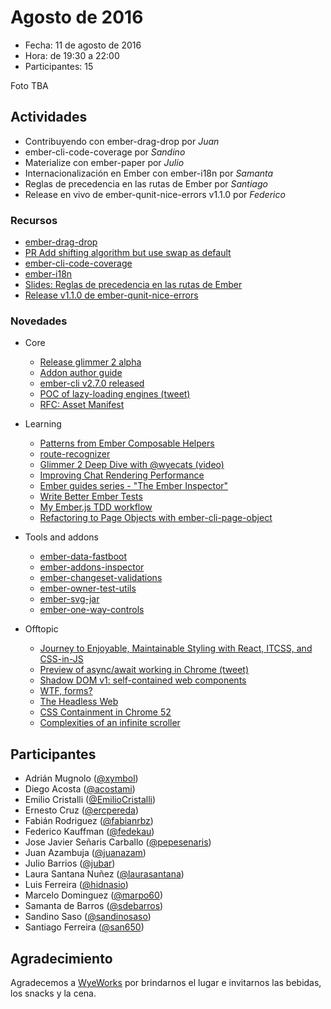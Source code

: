 # Agosto de 2016

* Fecha: 11 de agosto de 2016
* Hora: de 19:30 a 22:00
* Participantes: 15

Foto TBA

## Actividades

* Contribuyendo con ember-drag-drop por *Juan*
* ember-cli-code-coverage por *Sandino*
* Materialize con ember-paper por *Julio*
* Internacionalización en Ember con ember-i18n por *Samanta*
* Reglas de precedencia en las rutas de Ember por *Santiago*
* Release en vivo de ember-qunit-nice-errors v1.1.0 por *Federico*

### Recursos

* [ember-drag-drop](https://github.com/mharris717/ember-drag-drop)
* [PR Add shifting algorithm but use swap as default](https://github.com/mharris717/ember-drag-drop/pull/50)
* [ember-cli-code-coverage](https://github.com/kategengler/ember-cli-code-coverage)
* [ember-i18n](https://github.com/jamesarosen/ember-i18n)
* [Slides: Reglas de precedencia en las rutas de Ember](https://docs.google.com/a/wyeworks.com/presentation/d/1pE-hixBkROmZHA7ERJXjlWFTUhVlbIaMTV26isWqJWI/edit?usp=sharing)
* [Release v1.1.0 de ember-qunit-nice-errors](https://github.com/wyeworks/ember-qunit-nice-errors/releases/tag/v1.1.0)

### Novedades

* Core
  * [Release glimmer 2 alpha](http://emberjs.com/blog/2016/07/29/announcing-the-glimmer-2-alpha.html)
  * [Addon author guide](http://ember-fastboot.com/docs/addon-author-guide)
  * [ember-cli v2.7.0 released](https://github.com/ember-cli/ember-cli/releases/tag/v2.7.0)
  * [POC of lazy-loading engines (tweet)](https://twitter.com/trentmwillis/status/759133282311151616)
  * [RFC: Asset Manifest](https://github.com/emberjs/rfcs/pull/153)

* Learning
  * [Patterns from Ember Composable Helpers](https://dockyard.com/blog/2016/07/27/patterns-from-composable-helpers)
  * [route-recognizer](http://www.nathanhammond.com/route-recognizer)
  * [Glimmer 2 Deep Dive with @wyecats (video)](https://twitter.com/gavinjoyce/status/757610403925032961)
  * [Improving Chat Rendering Performance](https://blog.twitch.tv/improving-chat-rendering-performance-1c0945b82764)
  * [Ember guides series - "The Ember Inspector"](https://twitter.com/gavinjoyce/status/763759438050263040)
  * [Write Better Ember Tests](https://medium.com/@jonpitch/write-better-ember-tests-d2e22fb76bf2)
  * [My Ember.js TDD workflow](https://blog.embermap.com/my-ember-js-tdd-workflow-47847c6dbdfa)
  * [Refactoring to Page Objects with ember-cli-page-object](http://thejsguy.com/2016/08/03/refactoring-to-page-objects-with-ember-cli-page-object.html)

* Tools and addons
  * [ember-data-fastboot](https://github.com/cardstack/ember-data-fastboot#readme)
  * [ember-addons-inspector](https://github.com/san650/ember-addons-inspector#readme)
  * [ember-changeset-validations](https://twitter.com/sugarpirate_/status/755117852135333888)
  * [ember-owner-test-utils](https://github.com/rondale-sc/ember-owner-test-utils)
  * [ember-svg-jar](https://github.com/ivanvotti/ember-svg-jar)
  * [ember-one-way-controls](https://twitter.com/Martndemus/status/760843220901388288)

* Offtopic
  * [Journey to Enjoyable, Maintainable Styling with React, ITCSS, and CSS-in-JS](https://medium.com/maintainable-react-apps/journey-to-enjoyable-maintainable-styling-with-react-itcss-and-css-in-js-632cfa9c70d6)
  * [Preview of async/await working in Chrome (tweet)](https://twitter.com/addyosmani/status/756204943527129090)
  * [Shadow DOM v1: self-contained web components](https://developers.google.com/web/fundamentals/primers/shadowdom/)
  * [WTF, forms?](http://wtfforms.com/)
  * [The Headless Web](https://medium.com/dev-channel/the-headless-web-de81ab21651f)
  * [CSS Containment in Chrome 52](https://medium.com/dev-channel/css-containment-in-chrome-52-f04a30bdc92a)
  * [Complexities of an infinite scroller](https://developers.google.com/web/updates/2016/07/infinite-scroller)

## Participantes

* Adrián Mugnolo ([@xymbol](https://github.com/xymbol))
* Diego Acosta ([@acostami](https://github.com/acostami))
* Emilio Cristalli ([@EmilioCristalli](https://github.com/EmilioCristalli))
* Ernesto Cruz ([@ercpereda](https://github.com/ercpereda))
* Fabián Rodriguez ([@fabianrbz](https://github.com/fabianrbz))
* Federico Kauffman ([@fedekau](https://github.com/fedekau))
* Jose Javier Señaris Carballo ([@pepesenaris](https://github.com/pepesenaris))
* Juan Azambuja ([@juanazam](https://github.com/juanazam))
* Julio Barrios ([@jubar](https://github.com/jubar))
* Laura Santana Nuñez ([@laurasantana](https://github.com/laurasantana))
* Luis Ferreira ([@hidnasio](https://github.com/hidnasio))
* Marcelo Dominguez ([@marpo60](https://github.com/marpo60))
* Samanta de Barros ([@sdebarros](https://github.com/sdebarros))
* Sandino Saso ([@sandinosaso](https://github.com/sandinosaso))
* Santiago Ferreira ([@san650](https://github.com/san650))

## Agradecimiento

Agradecemos a [WyeWorks](https://wyeworks.com/) por brindarnos el lugar e
invitarnos las bebidas, los snacks y la cena.
